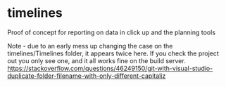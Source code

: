 # timelines
Proof of concept for reporting on data in click up and the planning tools

Note - due to an early mess up changing the case on the timelines/Timelines folder, it appears twice here. If you check the project out you only see one, and it all works fine on the build server. https://stackoverflow.com/questions/46249150/git-with-visual-studio-duplicate-folder-filename-with-only-different-capitaliz
